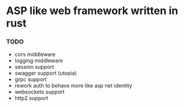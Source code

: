 # ASP like web framework written in rust

### TODO
- cors middleware
- logging middleware
- session support
- swagger support (utopia)
- grpc support
- rework auth to behave more like asp net identity
- websockets support
- http2 support
